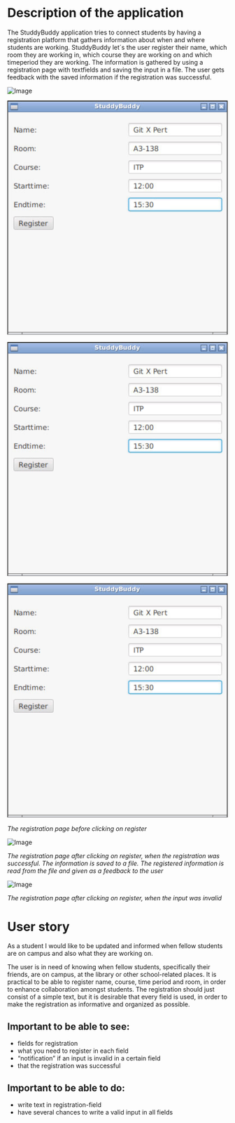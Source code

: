 # Description of the application
The StuddyBuddy application tries to connect students by having a registration platform that gathers information about when and where students are working. StuddyBuddy let´s the user register their name, which room they are working in, which course they are working on and which timeperiod they are working. The information is gathered by using a registration page with textfields and saving the input in a file. The user gets feedback with the saved information if the registration was successful.


![Image](/workspace/gr2144/studdyBuddy/docs/release1/resources/registration.png)

![Alt text](studdyBuddy/docs/release1/resources/registration.png)

![Image](studdyBuddy/docs/release1/resources/registration.png)

![image info](studdyBuddy/docs/release1/resources/registration.png)


*The registration page before clicking on register*


![Image](/workspace/gr2144/studdyBuddy/docs/release1/resources/successfull_registration.png)

*The registration page after clicking on register, when the registration was successful. The information is saved to a file. The registered information is read from the file and given as a feedback to the user*


![Image](/workspace/gr2144/studdyBuddy/docs/release1/resources/invalid_registration.png)

*The registration page after clicking on register, when the input was invalid*



# User story
As a student I would like to be updated and informed when fellow students are on campus and also what they are working on.

The user is in need of knowing when fellow students, specifically their friends, are on campus, at the library or other school-related places. It is practical to be able to register name, course, time period and room, in order to enhance collaboration amongst students. The registration should just consist of a simple text, but it is desirable that every field is used, in order to make the registration as informative and organized as possible. 

## Important to be able to see:
- fields for registration
- what you need to register in each field
- “notification” if an input is invalid in a certain field
- that the registration was successful

## Important to be able to do:
- write text in registration-field
- have several chances to write a valid input in all fields